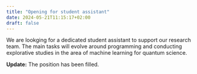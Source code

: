 ```yaml
---
title: "Opening for student assistant"
date: 2024-05-21T11:15:17+02:00
draft: false
---
```


We are lookging for a dedicated student assistant to support our research team. The main tasks will evolve around programming and conducting explorative studies in the area of machine learning for quantum science. 
<?-- [Check out our opening!](/joinus/jobs/2024-shk) --?>
**Update:** The position has been filled.
